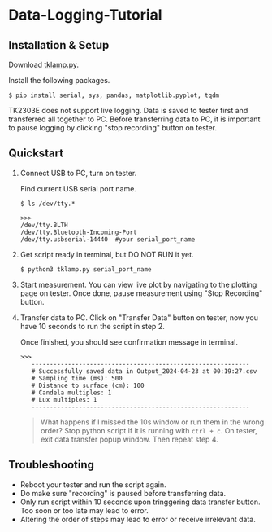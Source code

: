 # Data-Logging-Tutorial

## Installation & Setup

Download [tklamp.py](/tklamp.py). 

Install the following packages. 
```
$ pip install serial, sys, pandas, matplotlib.pyplot, tqdm
```

TK2303E does not support live logging. Data is saved to tester first and transferred all together to PC.
Before transferring data to PC, it is important to pause logging by clicking "stop recording" button on tester. 

## Quickstart 

1. Connect USB to PC, turn on tester.
   
    Find current USB serial port name.
    
    ```
    $ ls /dev/tty.*  
    ```
    
    ```
    >>>
    /dev/tty.BLTH
    /dev/tty.Bluetooth-Incoming-Port
    /dev/tty.usbserial-14440  #your serial_port_name
    ```

2. Get script ready in terminal, but DO NOT RUN it yet.

    ```
    $ python3 tklamp.py serial_port_name 
    ```

3. Start measurement. You can view live plot by navigating to the plotting page on tester. Once done, pause measurement using "Stop Recording" button.

5. Transfer data to PC. Click on "Transfer Data" button on tester, now you have 10 seconds to run the script in step 2.

    Once finished, you should see confirmation message in terminal.  
    ```
    >>>
       ------------------------------------------------------------
       # Successfully saved data in Output_2024-04-23 at 00:19:27.csv
       # Sampling time (ms): 500
       # Distance to surface (cm): 100
       # Candela multiples: 1
       # Lux multiples: 1
       ------------------------------------------------------------
    ```
    > What happens if I missed the 10s window or run them in the wrong order?
    Stop python script if it is running with `ctrl + c`. On tester, exit data transfer popup window. Then repeat step 4.


## Troubleshooting 

- Reboot your tester and run the script again.
- Do make sure "recording" is paused before transferring data.
- Only run script within 10 seconds upon tringgering data transfer button. Too soon or too late may lead to error. 
- Altering the order of steps may lead to error or receive irrelevant data. 



